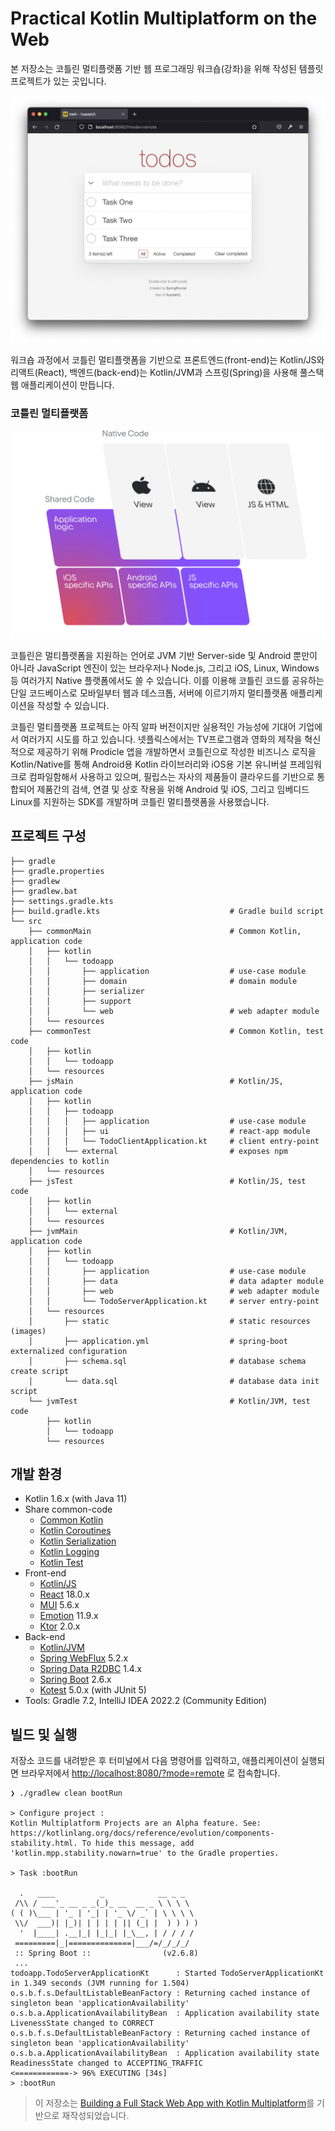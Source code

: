 # Practical Kotlin Multiplatform on the Web

본 저장소는 코틀린 멀티플랫폼 기반 웹 프로그래밍 워크숍(강좌)을 위해 작성된 템플릿 프로젝트가 있는 곳입니다.

<div align="center">
    <img width="640px" src=".README/todos.png"/>
</div>

워크숍 과정에서 코틀린 멀티플랫폼을 기반으로 프론트엔드(front-end)는 Kotlin/JS와 리액트(React), 백엔드(back-end)는 Kotlin/JVM과 스프링(Spring)을 사용해 풀스택 웹 애플리케이션이 만듭니다.

### 코틀린 멀티플랫폼

<div align="center">
    <img width="640px" src=".README/kotlin-multiplatform.png"/>
</div>

코틀린은 멀티플랫폼을 지원하는 언어로 JVM 기반 Server-side 및 Android 뿐만이 아니라 JavaScript 엔진이 있는 브라우저나 Node.js, 그리고 iOS, Linux, Windows 등 여러가지 Native 플랫폼에서도 쓸 수 있습니다. 이를 이용해 코틀린 코드를 공유하는 단일 코드베이스로 모바일부터 웹과 데스크톱, 서버에 이르기까지 멀티플랫폼 애플리케이션을 작성할 수 있습니다. 

코틀린 멀티플랫폼 프로젝트는 아직 알파 버전이지만 실용적인 가능성에 기대어 기업에서 여러가지 시도를 하고 있습니다. 넷플릭스에서는 TV프로그램과 영화의 제작을 혁신적으로 제공하기 위해 Prodicle 앱을 개발하면서 코틀린으로 작성한 비즈니스 로직을 Kotlin/Native를 통해 Android용 Kotlin 라이브러리와 iOS용 기본 유니버설 프레임워크로 컴파일함해서 사용하고 있으며, 필립스는 자사의 제품들이 클라우드를 기반으로 통합되어 제품간의 검색, 연결 및 상호 작용을 위해 Android 및 iOS, 그리고 임베디드 Linux를 지원하는 
SDK를 개발하며 코틀린 멀티플랫폼을 사용했습니다.

## 프로젝트 구성
```
├── gradle
├── gradle.properties
├── gradlew
├── gradlew.bat
├── settings.gradle.kts
├── build.gradle.kts                             # Gradle build script
└── src
    ├── commonMain                               # Common Kotlin, application code
    │   ├── kotlin
    │   │   └── todoapp
    │   │       ├── application                  # use-case module
    │   │       ├── domain                       # domain module
    │   │       ├── serializer
    │   │       ├── support
    │   │       └── web                          # web adapter module
    │   └── resources
    ├── commonTest                               # Common Kotlin, test code
    │   ├── kotlin
    │   │   └── todoapp    
    │   └── resources
    ├── jsMain                                   # Kotlin/JS, application code
    │   ├── kotlin
    │   │   ├── todoapp
    │   │   │   ├── application                  # use-case module
    │   │   │   ├── ui                           # react-app module
    │   │   │   └── TodoClientApplication.kt     # client entry-point
    │   │   └── external                         # exposes npm dependencies to kotlin
    │   └── resources
    ├── jsTest                                   # Kotlin/JS, test code
    │   ├── kotlin
    │   │   └── external
    │   └── resources
    ├── jvmMain                                  # Kotlin/JVM, application code
    │   ├── kotlin
    │   │   └── todoapp
    │   │       ├── application                  # use-case module
    │   │       ├── data                         # data adapter module
    │   │       ├── web                          # web adapter module
    │   │       └── TodoServerApplication.kt     # server entry-point
    │   └── resources
    │       ├── static                           # static resources (images)
    │       ├── application.yml                  # spring-boot externalized configuration
    │       ├── schema.sql                       # database schema create script
    │       └── data.sql                         # database data init script
    └── jvmTest                                  # Kotlin/JVM, test code
        ├── kotlin        
        │   └── todoapp
        └── resources
```

## 개발 환경
- Kotlin 1.6.x (with Java 11)
- Share common-code
  - [Common Kotlin](https://kotlinlang.org/docs/multiplatform.html)
  - [Kotlin Coroutines](https://kotlinlang.org/docs/coroutines-overview.html)
  - [Kotlin Serialization](https://kotlinlang.org/docs/serialization.html)
  - [Kotlin Logging](https://github.com/MicroUtils/kotlin-logging)
  - [Kotlin Test](https://kotlinlang.org/api/latest/kotlin.test/)
- Front-end
  - [Kotlin/JS](https://kotlinlang.org/docs/js-overview.html) 
  - [React](https://ko.reactjs.org) 18.0.x
  - [MUI](https://mui.com) 5.6.x
  - [Emotion](https://emotion.sh/docs/introduction) 11.9.x
  - [Ktor](https://ktor.io) 2.0.x
- Back-end
  - [Kotlin/JVM](https://kotlinlang.org/docs/server-overview.html) 
  - [Spring WebFlux](https://docs.spring.io/spring-framework/docs/current/reference/html/web-reactive.html) 5.2.x
  - [Spring Data R2DBC](https://spring.io/projects/spring-data-r2dbc) 1.4.x
  - [Spring Boot](https://spring.io/projects/spring-boot) 2.6.x
  - [Kotest](https://kotest.io) 5.0.x (with JUnit 5)
- Tools: Gradle 7.2, IntelliJ IDEA 2022.2 (Community Edition)

## 빌드 및 실행
저장소 코드를 내려받은 후 터미널에서 다음 명령어를 입력하고, 애플리케이션이 실행되면 브라우저에서 [http://localhost:8080/?mode=remote](http://localhost:8080/?mode=remote) 로 접속합니다.

```
❯ ./gradlew clean bootRun

> Configure project :
Kotlin Multiplatform Projects are an Alpha feature. See: https://kotlinlang.org/docs/reference/evolution/components-stability.html. To hide this message, add 'kotlin.mpp.stability.nowarn=true' to the Gradle properties.

> Task :bootRun

  .   ____          _            __ _ _
 /\\ / ___'_ __ _ _(_)_ __  __ _ \ \ \ \
( ( )\___ | '_ | '_| | '_ \/ _` | \ \ \ \
 \\/  ___)| |_)| | | | | || (_| |  ) ) ) )
  '  |____| .__|_| |_|_| |_\__, | / / / /
 =========|_|==============|___/=/_/_/_/
 :: Spring Boot ::                (v2.6.8)
 ...
todoapp.TodoServerApplicationKt      : Started TodoServerApplicationKt in 1.349 seconds (JVM running for 1.504)
o.s.b.f.s.DefaultListableBeanFactory : Returning cached instance of singleton bean 'applicationAvailability'
o.s.b.a.ApplicationAvailabilityBean  : Application availability state LivenessState changed to CORRECT
o.s.b.f.s.DefaultListableBeanFactory : Returning cached instance of singleton bean 'applicationAvailability'
o.s.b.a.ApplicationAvailabilityBean  : Application availability state ReadinessState changed to ACCEPTING_TRAFFIC
<============-> 96% EXECUTING [34s]
> :bootRun
```

> 이 저장소는 [Building a Full Stack Web App with Kotlin Multiplatform](https://github.com/arawn/building-fullstack-webapp-with-kotlin-multiplatform)를 기반으로 재작성되었습니다.
